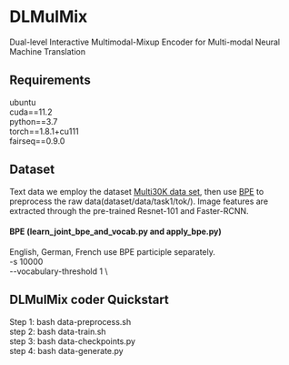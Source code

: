 # DLMulMix
 Dual-level Interactive Multimodal-Mixup Encoder for Multi-modal Neural Machine Translation
## Requirements
ubuntu  
cuda==11.2  
python==3.7  
torch==1.8.1+cu111  
fairseq==0.9.0  

## Dataset
Text data we employ the dataset [Multi30K data set](http://www.statmt.org/wmt18/multimodal-task.html), then use [BPE](https://github.com/rsennrich/subword-nmt) to preprocess the raw data(dataset/data/task1/tok/). Image features are extracted through the pre-trained Resnet-101 and Faster-RCNN.
#### BPE (learn_joint_bpe_and_vocab.py and apply_bpe.py)
English, German, French use BPE participle separately.   
-s 10000  \
--vocabulary-threshold 1 \
## DLMulMix coder Quickstart
Step 1: bash data-preprocess.sh  
step 2: bash data-train.sh  
step 3: bash data-checkpoints.py  
step 4: bash data-generate.py
